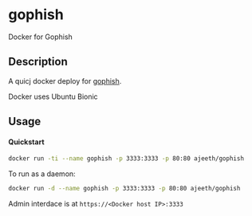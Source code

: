 # gophish
Docker for Gophish

## Description

A quicj docker deploy for [gophish](https://github.com/gophish/gophish).

Docker uses Ubuntu Bionic

## Usage

#### Quickstart

```bash
docker run -ti --name gophish -p 3333:3333 -p 80:80 ajeeth/gophish
```
To run as a daemon:

```bash
docker run -d --name gophish -p 3333:3333 -p 80:80 ajeeth/gophish
```

Admin interdace is at ```https://<Docker host IP>:3333```
